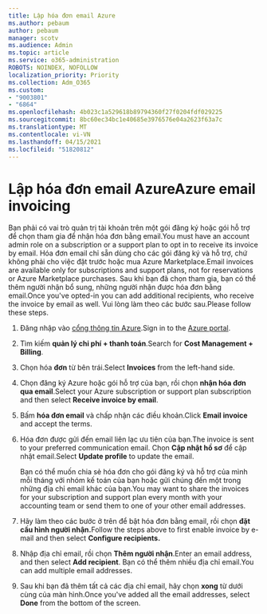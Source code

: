```yaml
---
title: Lập hóa đơn email Azure
ms.author: pebaum
author: pebaum
manager: scotv
ms.audience: Admin
ms.topic: article
ms.service: o365-administration
ROBOTS: NOINDEX, NOFOLLOW
localization_priority: Priority
ms.collection: Adm_O365
ms.custom:
- "9003801"
- "6864"
ms.openlocfilehash: 4b023c1a529618b89794360f27f0204fdf029225
ms.sourcegitcommit: 8bc60ec34bc1e40685e3976576e04a2623f63a7c
ms.translationtype: MT
ms.contentlocale: vi-VN
ms.lasthandoff: 04/15/2021
ms.locfileid: "51820812"
---
```

# <a name="azure-email-invoicing"></a><span data-ttu-id="4f81b-102">Lập hóa đơn email Azure</span><span class="sxs-lookup"><span data-stu-id="4f81b-102">Azure email invoicing</span></span>

<span data-ttu-id="4f81b-103">Bạn phải có vai trò quản trị tài khoản trên một gói đăng ký hoặc gói hỗ trợ để chọn tham gia để nhận hóa đơn bằng email.</span><span class="sxs-lookup"><span data-stu-id="4f81b-103">You must have an account admin role on a subscription or a support plan to opt in to receive its invoice by email.</span></span> <span data-ttu-id="4f81b-104">Hóa đơn email chỉ sẵn dùng cho các gói đăng ký và hỗ trợ, chứ không phải cho việc đặt trước hoặc mua Azure Marketplace.</span><span class="sxs-lookup"><span data-stu-id="4f81b-104">Email invoices are available only for subscriptions and support plans, not for reservations or Azure Marketplace purchases.</span></span> <span data-ttu-id="4f81b-105">Sau khi bạn đã chọn tham gia, bạn có thể thêm người nhận bổ sung, những người nhận được hóa đơn bằng email.</span><span class="sxs-lookup"><span data-stu-id="4f81b-105">Once you've opted-in you can add additional recipients, who receive the invoice by email as well.</span></span> <span data-ttu-id="4f81b-106">Vui lòng làm theo các bước sau.</span><span class="sxs-lookup"><span data-stu-id="4f81b-106">Please follow these steps.</span></span>

1. <span data-ttu-id="4f81b-107">Đăng nhập vào [cổng thông tin Azure](https://portal.azure.com/).</span><span class="sxs-lookup"><span data-stu-id="4f81b-107">Sign in to the [Azure portal](https://portal.azure.com/).</span></span>
2. <span data-ttu-id="4f81b-108">Tìm kiếm **quản lý chi phí + thanh toán**.</span><span class="sxs-lookup"><span data-stu-id="4f81b-108">Search for **Cost Management + Billing**.</span></span>
3. <span data-ttu-id="4f81b-109">Chọn hóa **đơn** từ bên trái.</span><span class="sxs-lookup"><span data-stu-id="4f81b-109">Select **Invoices** from the left-hand side.</span></span>
4. <span data-ttu-id="4f81b-110">Chọn đăng ký Azure hoặc gói hỗ trợ của bạn, rồi chọn **nhận hóa đơn qua email**.</span><span class="sxs-lookup"><span data-stu-id="4f81b-110">Select your Azure subscription or support plan subscription and then select **Receive invoice by email**.</span></span>
5. <span data-ttu-id="4f81b-111">Bấm **hóa đơn email** và chấp nhận các điều khoản.</span><span class="sxs-lookup"><span data-stu-id="4f81b-111">Click **Email invoice** and accept the terms.</span></span>
6. <span data-ttu-id="4f81b-112">Hóa đơn được gửi đến email liên lạc ưu tiên của bạn.</span><span class="sxs-lookup"><span data-stu-id="4f81b-112">The invoice is sent to your preferred communication email.</span></span> <span data-ttu-id="4f81b-113">Chọn **Cập nhật hồ sơ** để cập nhật email.</span><span class="sxs-lookup"><span data-stu-id="4f81b-113">Select **Update profile** to update the email.</span></span>  

    <span data-ttu-id="4f81b-114">Bạn có thể muốn chia sẻ hóa đơn cho gói đăng ký và hỗ trợ của mình mỗi tháng với nhóm kế toán của bạn hoặc gửi chúng đến một trong những địa chỉ email khác của bạn.</span><span class="sxs-lookup"><span data-stu-id="4f81b-114">You may want to share the invoices for your subscription and support plan every month with your accounting team or send them to one of your other email addresses.</span></span>  

7. <span data-ttu-id="4f81b-115">Hãy làm theo các bước ở trên để bật hóa đơn bằng email, rồi chọn  **đặt cấu hình người nhận.**</span><span class="sxs-lookup"><span data-stu-id="4f81b-115">Follow the steps above to first enable invoice by e-mail and then select  **Configure recipients.**</span></span>
8. <span data-ttu-id="4f81b-116">Nhập địa chỉ email, rồi chọn **Thêm người nhận**.</span><span class="sxs-lookup"><span data-stu-id="4f81b-116">Enter an email address, and then select **Add recipient**.</span></span> <span data-ttu-id="4f81b-117">Bạn có thể thêm nhiều địa chỉ email.</span><span class="sxs-lookup"><span data-stu-id="4f81b-117">You can add multiple email addresses.</span></span>
9. <span data-ttu-id="4f81b-118">Sau khi bạn đã thêm tất cả các địa chỉ email, hãy chọn **xong** từ dưới cùng của màn hình.</span><span class="sxs-lookup"><span data-stu-id="4f81b-118">Once you've added all the email addresses, select **Done** from the bottom of the screen.</span></span>
